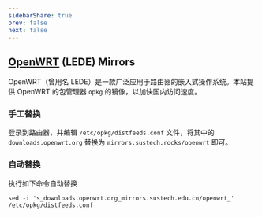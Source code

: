 ```yaml
---
sidebarShare: true
prev: false
next: false
---
```


## [OpenWRT](/openwrt/) (LEDE)  Mirrors

OpenWRT（曾用名 LEDE）是一款广泛应用于路由器的嵌入式操作系统。本站提供 OpenWRT 的包管理器 `opkg` 的镜像，以加快国内访问速度。

### 手工替换

登录到路由器，并编辑 `/etc/opkg/distfeeds.conf` 文件，将其中的 `downloads.openwrt.org` 替换为 `mirrors.sustech.rocks/openwrt` 即可。

### 自动替换

执行如下命令自动替换

```
sed -i 's_downloads.openwrt.org_mirrors.sustech.edu.cn/openwrt_' /etc/opkg/distfeeds.conf
```